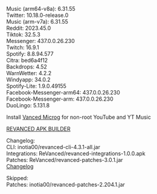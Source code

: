 Music (arm64-v8a): 6.31.55  
Twitter: 10.18.0-release.0  
Music (arm-v7a): 6.31.55  
Reddit: 2023.45.0  
Tiktok: 32.5.3  
Messenger: 437.0.0.26.230  
Twitch: 16.9.1  
Spotify: 8.8.94.577  
Citra: bed6a4f12  
Backdrops: 4.52  
WarnWetter: 4.2.2  
Windyapp: 34.0.2  
Spotify-Lite: 1.9.0.49155  
Facebook-Messenger-arm64: 437.0.0.26.230  
Facebook-Messenger-arm: 437.0.0.26.230  
DuoLingo: 5.131.8  

Install [Vanced Microg](https://github.com/TeamVanced/VancedMicroG/releases) for non-root YouTube and YT Music  

[REVANCED APK BUILDER](https://github.com/alsyundawy/revanced-apk-builder/)  

Changelog:  
CLI: inotia00/revanced-cli-4.3.1-all.jar  
Integrations: ReVanced/revanced-integrations-1.0.0.apk  
Patches: ReVanced/revanced-patches-3.0.1.jar  
[Changelog](https://github.com/ReVanced/revanced-patches/releases/tag/v3.0.1)  

Skipped:  
Patches: inotia00/revanced-patches-2.204.1.jar    
